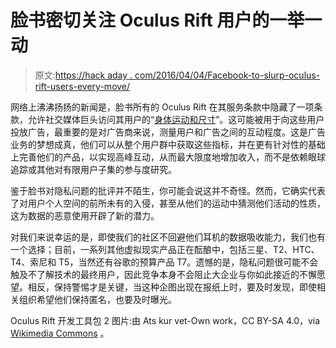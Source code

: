 # 脸书密切关注 Oculus Rift 用户的一举一动

> 原文:[https://hack aday . com/2016/04/04/Facebook-to-slurp-oculus-rift-users-every-move/](https://hackaday.com/2016/04/04/facebook-to-slurp-oculus-rift-users-every-move/)

网络上沸沸扬扬的新闻是，脸书所有的 Oculus Rift 在其服务条款中隐藏了一项条款，允许社交媒体巨头访问其用户的“[身体运动和尺寸](http://www.independent.co.uk/life-style/gadgets-and-tech/news/oculus-rift-terms-and-conditions-allow-company-to-monitor-users-movements-and-use-it-for-advertising-a6967216.html)”。这可能被用于向这些用户投放广告，最重要的是对广告商来说，测量用户和广告之间的互动程度。这是广告业务的梦想成真，他们可以从整个用户群中获取这些指标，并在更有针对性的基础上完善他们的产品，以实现高峰互动，从而最大限度地增加收入，而不是依赖眼球追踪或其他对有限用户子集的参与度研究。

鉴于脸书对隐私问题的批评并不陌生，你可能会说这并不奇怪。然而，它确实代表了对用户个人空间的前所未有的入侵，甚至从他们的运动中猜测他们活动的性质，这为数据的恶意使用开辟了新的潜力。

对我们来说幸运的是，即使我们的社区不回避他们耳机的数据吸收能力，我们也有一个选择；目前，一系列其他虚拟现实产品正在酝酿中，包括三星、T2、HTC、T4、索尼和 T5，当然还有谷歌的预算产品 T7。遗憾的是，隐私问题很可能不会触及不了解技术的最终用户，因此竞争本身不会阻止大企业与你如此接近的不懈愿望。相反，保持警惕才是关键，当这种企图出现在报纸上时，要及时发现，即使相关组织希望他们保持匿名，也要及时曝光。

Oculus Rift 开发工具包 2 图片:由 Ats kur vet-Own work，CC BY-SA 4.0，via [Wikimedia Commons](https://commons.wikimedia.org/w/index.php?curid=35919898) 。